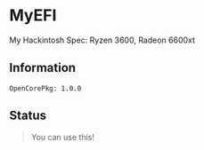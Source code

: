 # MyEFI
My Hackintosh Spec: Ryzen 3600, Radeon 6600xt

## Information
```
OpenCorePkg: 1.0.0
```

## Status
> You can use this!
